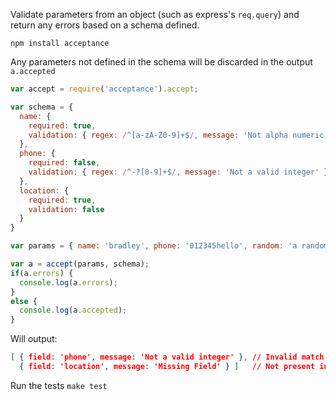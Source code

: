 Validate parameters from an object (such as express's ```req.query```) and return any errors based on a schema defined.  

```npm install acceptance```
  
Any parameters not defined in the schema will be discarded in the output ```a.accepted```  
  
```javascript
var accept = require('acceptance').accept;

var schema = {
  name: {
    required: true,
    validation: { regex: /^[a-zA-Z0-9]+$/, message: 'Not alpha numeric' }
  },
  phone: {
    required: false,
    validation: { regex: /^-?[0-9]+$/, message: 'Not a valid integer' }
  },
  location: {
    required: true,
    validation: false
  }
}

var params = { name: 'bradley', phone: '012345hello', random: 'a random param' };

var a = accept(params, schema);
if(a.errors) {
  console.log(a.errors);
}
else {
  console.log(a.accepted);
}
```
Will output:

```json
[ { field: 'phone', message: 'Not a valid integer' }, // Invalid match with regex
  { field: 'location', message: 'Missing Field' } ]   // Not present in the params given
```
  
Run the tests ```make test```